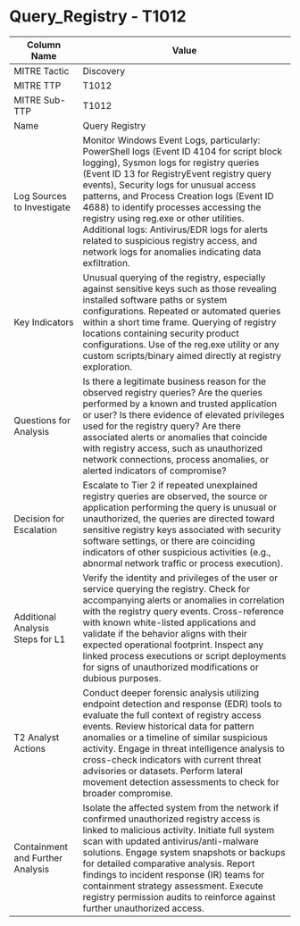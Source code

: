 # Query_Registry - T1012

| Column Name | Value |
|-------------|-------|
| MITRE Tactic | Discovery |
| MITRE TTP | T1012 |
| MITRE Sub-TTP | T1012 |
| Name | Query Registry |
| Log Sources to Investigate | Monitor Windows Event Logs, particularly: PowerShell logs (Event ID 4104 for script block logging), Sysmon logs for registry queries (Event ID 13 for RegistryEvent registry query events), Security logs for unusual access patterns, and Process Creation logs (Event ID 4688) to identify processes accessing the registry using reg.exe or other utilities. Additional logs: Antivirus/EDR logs for alerts related to suspicious registry access, and network logs for anomalies indicating data exfiltration. |
| Key Indicators | Unusual querying of the registry, especially against sensitive keys such as those revealing installed software paths or system configurations. Repeated or automated queries within a short time frame. Querying of registry locations containing security product configurations. Use of the reg.exe utility or any custom scripts/binary aimed directly at registry exploration. |
| Questions for Analysis | Is there a legitimate business reason for the observed registry queries? Are the queries performed by a known and trusted application or user? Is there evidence of elevated privileges used for the registry query? Are there associated alerts or anomalies that coincide with registry access, such as unauthorized network connections, process anomalies, or alerted indicators of compromise? |
| Decision for Escalation | Escalate to Tier 2 if repeated unexplained registry queries are observed, the source or application performing the query is unusual or unauthorized, the queries are directed toward sensitive registry keys associated with security software settings, or there are coinciding indicators of other suspicious activities (e.g., abnormal network traffic or process execution). |
| Additional Analysis Steps for L1 | Verify the identity and privileges of the user or service querying the registry. Check for accompanying alerts or anomalies in correlation with the registry query events. Cross-reference with known white-listed applications and validate if the behavior aligns with their expected operational footprint. Inspect any linked process executions or script deployments for signs of unauthorized modifications or dubious purposes. |
| T2 Analyst Actions | Conduct deeper forensic analysis utilizing endpoint detection and response (EDR) tools to evaluate the full context of registry access events. Review historical data for pattern anomalies or a timeline of similar suspicious activity. Engage in threat intelligence analysis to cross-check indicators with current threat advisories or datasets. Perform lateral movement detection assessments to check for broader compromise. |
| Containment and Further Analysis | Isolate the affected system from the network if confirmed unauthorized registry access is linked to malicious activity. Initiate full system scan with updated antivirus/anti-malware solutions. Engage system snapshots or backups for detailed comparative analysis. Report findings to incident response (IR) teams for containment strategy assessment. Execute registry permission audits to reinforce against further unauthorized access. |
